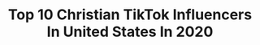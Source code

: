 ---
title: Top 10 Christian TikTok Influencers In United States In 2020
description: >-
  Find top christian TikTok influencers in United States in 2020. Most popular hashtags: #duet #fyp #foryou #funny.
platform: TikTok
hits: 2775
text_top: Analyze the best TikTok accounts on inBeat.
text_bottom: Our platform holds 2775 TikTok influencers like this in United States for you to contact.
profiles:
  - username: "christianmelloo"
    fullname: >-
      Christian
    bio: >-
      ⛈ Follow insta ^ snap @christianlm9 twitter @Cmellobruh 17
    location: "United States"
    followers: 65700
    engagement: 2421
    commentsToLikes: 0.055663
    id: ck8j5ywew7g3q0j782mnas79g
    verified: false
    hashtags: "#foryou, #todayilearned, #waitforthegreats, #readysetgo"
  - username: "christian"
    fullname: >-
      Christian Delgrosso
    bio: >-
      FOLLOW ME ON IG & YOUTUBE↖️ ChristianDManagement@gmail.com
    location: "United States"
    followers: 3900000
    engagement: 1806
    commentsToLikes: 0.007706
    id: ck83wr5h9lmey0j788n2etpge
    verified: true
    hashtags: "#foryoupage, #ad, #foryou, #comedy"
  - username: "christiannvegaa"
    fullname: >-
      CHRISTIAN
    bio: >-
      🇲🇽 CT INSTAGRAM: christiannvega THANK U FOR 100k <3
    location: "United States"
    followers: 103000
    engagement: 1699
    commentsToLikes: 0.017537
    id: ck9c6pm82r6rj0j78fh4qtpxa
    verified: false
    hashtags: "#culiacan, #foryou, #mexico, #fyp"
  - username: "mauricedowell"
    fullname: >-
      Maurice Dowell
    bio: >-
      🔵BOOK LINK BELLOW ⚫️•Christian •Influencer 🔴God loves you and so do I
    location: "United States"
    followers: 3400000
    engagement: 2410
    commentsToLikes: 0.030875
    id: ck977b7im3hfs0j78upfn9rcl
    verified: false
    hashtags: "#love, #fyp, #goodnight, #duet"
  - username: "vqueenof3"
    fullname: >-
      Vanessa
    bio: >-
      Outspoken,Country livin’, Christian/SAHM/USAF Military Wife. WWG1WGA
    location: "United States"
    followers: 11300
    engagement: 3408
    commentsToLikes: 0.123216
    id: cka7qg137alyl0i78l19pgf2l
    verified: false
    hashtags: "#makeyoulaugh, #greenscreensticker, #funnylady, #sarcasm"
  - username: "orphan_since2017"
    fullname: >-
      Brynlee
    bio: >-
      Friend venmo: Becca-Christians 💗💜💙 she/her
    location: "United States"
    followers: 31700
    engagement: 2543
    commentsToLikes: 0.053692
    id: ck8f8nzou3jfe0j7816xvg4s8
    verified: false
    hashtags: "#messytiktok, #redbulldanceyourstyle, #unwrapthedeals, #duet"
  - username: "christianongfuel"
    fullname: >-
      warzone name: Boldiziy-
    bio: >-
      Christian Santiago Reyes i play warzone with people add me:) Boldiziy-
    location: "United States"
    followers: 22800
    engagement: 2507
    commentsToLikes: 0.067717
    id: ckbf8x0yrzpnn0j23094051zm
    verified: false
    hashtags: "#darkhumour, #lmao, #videogame, #cod"
  - username: "jessicarubydillon"
    fullname: >-
      Jessica Ruby Dillon
    bio: >-
      #ourfambam #EndoWarriorStrong 🎗 #foxxxfamm Christian ✝️
    location: "United States"
    followers: 3555
    engagement: 2505
    commentsToLikes: 0.227822
    id: ckanm6ah4bwi90i789z4dejz5
    verified: false
    hashtags: "#ourfambam, #family, #beyou, #duet"
  - username: "dylan_layfield92"
    fullname: >-
      Dylan Layfield
    bio: >-
      #TheFamilyofGod #Christianhypehouse #Lovingfalconfam #christianstrongfam #TBF
    location: "United States"
    followers: 4497
    engagement: 2477
    commentsToLikes: 0.207249
    id: ckcps5pdsm9ft0j23xsjj4e72
    verified: false
    hashtags: "#react, #teleport, #duet, #greenscreen"
  - username: "companycosplays"
    fullname: >-
      Company
    bio: >-
      Level 20 College Bean Chaotic Christian Artist Asexual | She/They DnD / DM
    location: "United States"
    followers: 3384
    engagement: 2389
    commentsToLikes: 0.075132
    id: ckd17flutonkl0j23v676vjys
    verified: false
    hashtags: "#taz, #tazamnesty, #taako, #aubreylittle"
---